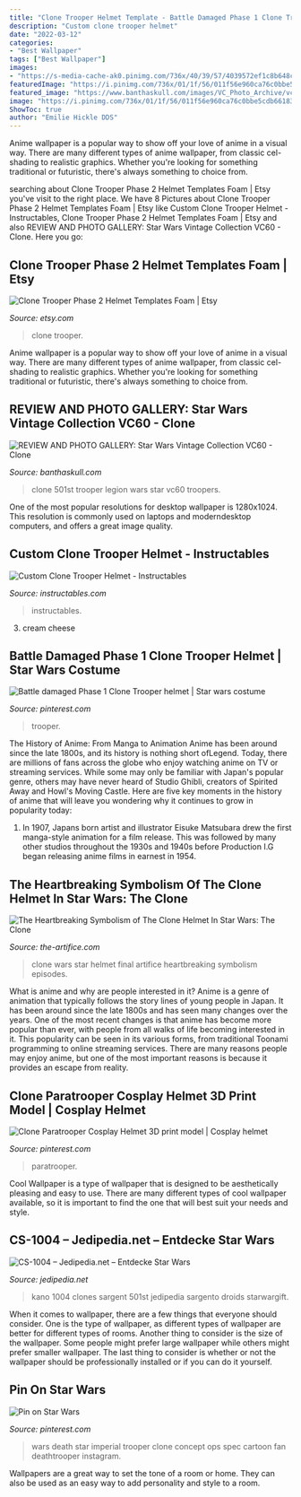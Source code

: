 ```yaml
---
title: "Clone Trooper Helmet Template - Battle Damaged Phase 1 Clone Trooper Helmet"
description: "Custom clone trooper helmet"
date: "2022-03-12"
categories:
- "Best Wallpaper"
tags: ["Best Wallpaper"]
images:
- "https://s-media-cache-ak0.pinimg.com/736x/40/39/57/4039572ef1c8b648c2e5ca224b0b8dfe.jpg"
featuredImage: "https://i.pinimg.com/736x/01/1f/56/011f56e960ca76c0bbe5cdb6618339c6--cartoon-illustrations-the-death.jpg"
featured_image: "https://www.banthaskull.com/images/VC_Photo_Archive/vc60_clone_trooper_501st_20.jpg"
image: "https://i.pinimg.com/736x/01/1f/56/011f56e960ca76c0bbe5cdb6618339c6--cartoon-illustrations-the-death.jpg"
ShowToc: true
author: "Emilie Hickle DDS"
---
```



Anime wallpaper is a popular way to show off your love of anime in a visual way. There are many different types of anime wallpaper, from classic cel-shading to realistic graphics. Whether you're looking for something traditional or futuristic, there's always something to choice from.

	

		
searching about Clone Trooper Phase 2 Helmet Templates Foam | Etsy you've visit to the right place. We have 8 Pictures about Clone Trooper Phase 2 Helmet Templates Foam | Etsy like Custom Clone Trooper Helmet - Instructables, Clone Trooper Phase 2 Helmet Templates Foam | Etsy and also REVIEW AND PHOTO GALLERY: Star Wars Vintage Collection VC60 - Clone. Here you go:
		
    
## Clone Trooper Phase 2 Helmet Templates Foam | Etsy

<img loading=lazy src="https://i.etsystatic.com/25178100/r/il/e909dd/2627544385/il_fullxfull.2627544385_dfb6.jpg" onerror="this.onerror=null;this.src='https://tse4.mm.bing.net/th?id=OIP.o6q2uX6IM-t3vPAZOIYxIwHaDh&amp;pid=15.1';" alt="Clone Trooper Phase 2 Helmet Templates Foam | Etsy">

_Source: etsy.com_

>clone trooper. 

	

Anime wallpaper is a popular way to show off your love of anime in a visual way. There are many different types of anime wallpaper, from classic cel-shading to realistic graphics. Whether you're looking for something traditional or futuristic, there's always something to choice from.

    
## REVIEW AND PHOTO GALLERY: Star Wars Vintage Collection VC60 - Clone

<img loading=lazy src="https://www.banthaskull.com/images/VC_Photo_Archive/vc60_clone_trooper_501st_20.jpg" onerror="this.onerror=null;this.src='https://tse2.mm.bing.net/th?id=OIP.1Asjnzq3sq3kq4rsN6CoaAHaE7&amp;pid=15.1';" alt="REVIEW AND PHOTO GALLERY: Star Wars Vintage Collection VC60 - Clone">

_Source: banthaskull.com_

>clone 501st trooper legion wars star vc60 troopers. 

	

One of the most popular resolutions for desktop wallpaper is 1280x1024. This resolution is commonly used on laptops and moderndesktop computers, and offers a great image quality.

    
## Custom Clone Trooper Helmet - Instructables

<img loading=lazy src="https://content.instructables.com/ORIG/FS7/UMVE/KFMJLHPJ/FS7UMVEKFMJLHPJ.jpg?auto=webp&amp;frame=1&amp;width=2100" onerror="this.onerror=null;this.src='https://tse1.mm.bing.net/th?id=OIP.UzJyszp8RMzaY_luCFxp2wHaGL&amp;pid=15.1';" alt="Custom Clone Trooper Helmet - Instructables">

_Source: instructables.com_

>instructables. 

	

3. cream cheese 

    
## Battle Damaged Phase 1 Clone Trooper Helmet | Star Wars Costume

<img loading=lazy src="https://s-media-cache-ak0.pinimg.com/736x/40/39/57/4039572ef1c8b648c2e5ca224b0b8dfe.jpg" onerror="this.onerror=null;this.src='https://tse2.mm.bing.net/th?id=OIP.FxpBkmNNCJMoBFe7gsNfGAHaJ3&amp;pid=15.1';" alt="Battle damaged Phase 1 Clone Trooper helmet | Star wars costume">

_Source: pinterest.com_

>trooper. 

	

The History of Anime: From Manga to Animation
Anime has been around since the late 1800s, and its history is nothing short ofLegend. Today, there are millions of fans across the globe who enjoy watching anime on TV or streaming services. While some may only be familiar with Japan's popular genre, others may have never heard of Studio Ghibli, creators of Spirited Away and Howl's Moving Castle. Here are five key moments in the history of anime that will leave you wondering why it continues to grow in popularity today:
1) In 1907, Japans born artist and illustrator Eisuke Matsubara drew the first manga-style animation for a film release. This was followed by many other studios throughout the 1930s and 1940s before Production I.G began releasing anime films in earnest in 1954.

    
## The Heartbreaking Symbolism Of The Clone Helmet In Star Wars: The Clone

<img loading=lazy src="https://the-artifice.com/wp-content/uploads/2020/08/star-wars-helmet-clone-wars.jpg" onerror="this.onerror=null;this.src='https://tse1.mm.bing.net/th?id=OIP.huPvKaOYazdoX6dk2J61HwHaEO&amp;pid=15.1';" alt="The Heartbreaking Symbolism of The Clone Helmet In Star Wars: The Clone">

_Source: the-artifice.com_

>clone wars star helmet final artifice heartbreaking symbolism episodes. 

	

What is anime and why are people interested in it?
Anime is a genre of animation that typically follows the story lines of young people in Japan. It has been around since the late 1800s and has seen many changes over the years. One of the most recent changes is that anime has become more popular than ever, with people from all walks of life becoming interested in it. This popularity can be seen in its various forms, from traditional Toonami programming to online streaming services. There are many reasons people may enjoy anime, but one of the most important reasons is because it provides an escape from reality.

    
## Clone Paratrooper Cosplay Helmet 3D Print Model | Cosplay Helmet

<img loading=lazy src="https://i.pinimg.com/736x/b1/b4/43/b1b44366632c360de4f0a1e1cb6df7e4.jpg" onerror="this.onerror=null;this.src='https://tse1.mm.bing.net/th?id=OIP.1gaDxodcENgGHFTMWTFIOQHaHj&amp;pid=15.1';" alt="Clone Paratrooper Cosplay Helmet 3D print model | Cosplay helmet">

_Source: pinterest.com_

>paratrooper. 

	

Cool Wallpaper is a type of wallpaper that is designed to be aesthetically pleasing and easy to use. There are many different types of cool wallpaper available, so it is important to find the one that will best suit your needs and style.

    
## CS-1004 – Jedipedia.net – Entdecke Star Wars

<img loading=lazy src="http://www.jedipedia.net/w/images/1/17/Kano.jpg" onerror="this.onerror=null;this.src='https://tse1.mm.bing.net/th?id=OIP.wzZxiRMHzuVErPcnAMqsIwAAAA&amp;pid=15.1';" alt="CS-1004 – Jedipedia.net – Entdecke Star Wars">

_Source: jedipedia.net_

>kano 1004 clones sargent 501st jedipedia sargento droids starwargift. 

	

When it comes to wallpaper, there are a few things that everyone should consider. One is the type of wallpaper, as different types of wallpaper are better for different types of rooms. Another thing to consider is the size of the wallpaper. Some people might prefer large wallpaper while others might prefer smaller wallpaper. The last thing to consider is whether or not the wallpaper should be professionally installed or if you can do it yourself.

    
## Pin On Star Wars

<img loading=lazy src="https://i.pinimg.com/736x/01/1f/56/011f56e960ca76c0bbe5cdb6618339c6--cartoon-illustrations-the-death.jpg" onerror="this.onerror=null;this.src='https://tse4.mm.bing.net/th?id=OIP.JbFoEECUb3SMvGFFIJ4UFAHaHa&amp;pid=15.1';" alt="Pin on Star Wars">

_Source: pinterest.com_

>wars death star imperial trooper clone concept ops spec cartoon fan deathtrooper instagram. 

	

Wallpapers are a great way to set the tone of a room or home. They can also be used as an easy way to add personality and style to a room.

